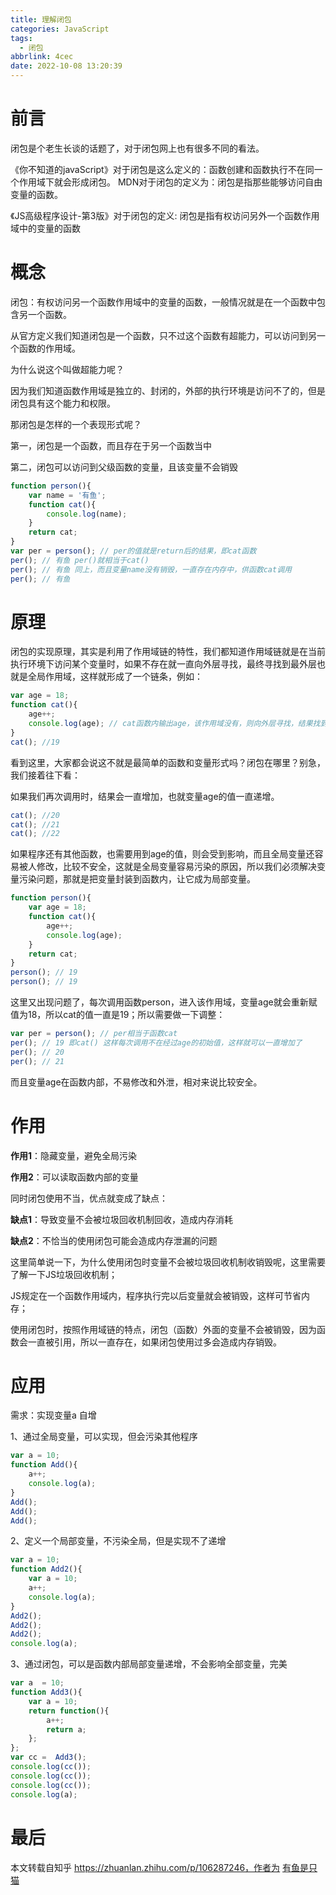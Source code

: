 ```yaml
---
title: 理解闭包
categories: JavaScript
tags:
  - 闭包
abbrlink: 4cec
date: 2022-10-08 13:20:39
---
```


# 前言
闭包是个老生长谈的话题了，对于闭包网上也有很多不同的看法。

《你不知道的javaScript》对于闭包是这么定义的：函数创建和函数执行不在同一个作用域下就会形成闭包。
MDN对于闭包的定义为：闭包是指那些能够访问自由变量的函数。

《JS高级程序设计-第3版》对于闭包的定义: 闭包是指有权访问另外一个函数作用域中的变量的函数

# 概念
闭包：有权访问另一个函数作用域中的变量的函数，一般情况就是在一个函数中包含另一个函数。

从官方定义我们知道闭包是一个函数，只不过这个函数有超能力，可以访问到另一个函数的作用域。

为什么说这个叫做超能力呢？

因为我们知道函数作用域是独立的、封闭的，外部的执行环境是访问不了的，但是闭包具有这个能力和权限。

那闭包是怎样的一个表现形式呢？

第一，闭包是一个函数，而且存在于另一个函数当中

第二，闭包可以访问到父级函数的变量，且该变量不会销毁

``` js
function person(){
    var name = '有鱼';
    function cat(){
        console.log(name);
    }
    return cat;
}
var per = person(); // per的值就是return后的结果，即cat函数
per(); // 有鱼 per()就相当于cat()
per(); // 有鱼 同上，而且变量name没有销毁，一直存在内存中，供函数cat调用
per(); // 有鱼
```

# 原理
闭包的实现原理，其实是利用了作用域链的特性，我们都知道作用域链就是在当前执行环境下访问某个变量时，如果不存在就一直向外层寻找，最终寻找到最外层也就是全局作用域，这样就形成了一个链条，例如：

``` js
var age = 18;
function cat(){
    age++;
    console.log(age); // cat函数内输出age，该作用域没有，则向外层寻找，结果找到了，输出[19];
}
cat(); //19
```

看到这里，大家都会说这不就是最简单的函数和变量形式吗？闭包在哪里？别急，我们接着往下看：

如果我们再次调用时，结果会一直增加，也就变量age的值一直递增。

``` js
cat(); //20
cat(); //21
cat(); //22
```

如果程序还有其他函数，也需要用到age的值，则会受到影响，而且全局变量还容易被人修改，比较不安全，这就是全局变量容易污染的原因，所以我们必须解决变量污染问题，那就是把变量封装到函数内，让它成为局部变量。

``` js
function person(){
    var age = 18;
    function cat(){
        age++;
        console.log(age);
    }
    return cat;
}
person(); // 19
person(); // 19
```

这里又出现问题了，每次调用函数person，进入该作用域，变量age就会重新赋值为18，所以cat的值一直是19；所以需要做一下调整：

``` js
var per = person(); // per相当于函数cat
per(); // 19 即cat() 这样每次调用不在经过age的初始值，这样就可以一直增加了
per(); // 20
per(); // 21
```

而且变量age在函数内部，不易修改和外泄，相对来说比较安全。

# 作用

**作用1**：隐藏变量，避免全局污染

**作用2**：可以读取函数内部的变量

同时闭包使用不当，优点就变成了缺点：

**缺点1**：导致变量不会被垃圾回收机制回收，造成内存消耗

**缺点2**：不恰当的使用闭包可能会造成内存泄漏的问题

这里简单说一下，为什么使用闭包时变量不会被垃圾回收机制收销毁呢，这里需要了解一下JS垃圾回收机制；

JS规定在一个函数作用域内，程序执行完以后变量就会被销毁，这样可节省内存；

使用闭包时，按照作用域链的特点，闭包（函数）外面的变量不会被销毁，因为函数会一直被引用，所以一直存在，如果闭包使用过多会造成内存销毁。

# 应用
需求：实现变量a 自增

1、通过全局变量，可以实现，但会污染其他程序

``` js
var a = 10;
function Add(){
    a++;
    console.log(a);
}
Add();
Add();
Add();
```

2、定义一个局部变量，不污染全局，但是实现不了递增

``` js
var a = 10;
function Add2(){
    var a = 10;
    a++;
    console.log(a);
}
Add2();
Add2();
Add2();
console.log(a);
```

3、通过闭包，可以是函数内部局部变量递增，不会影响全部变量，完美

``` js
var a  = 10;
function Add3(){
    var a = 10;
    return function(){
        a++;
        return a;
    };
};
var cc =  Add3();
console.log(cc());
console.log(cc());
console.log(cc());
console.log(a);
```

# 最后
本文转载自知乎 https://zhuanlan.zhihu.com/p/106287246，作者为 [有鱼是只猫](https://www.zhihu.com/people/ha-luo-li-shi)